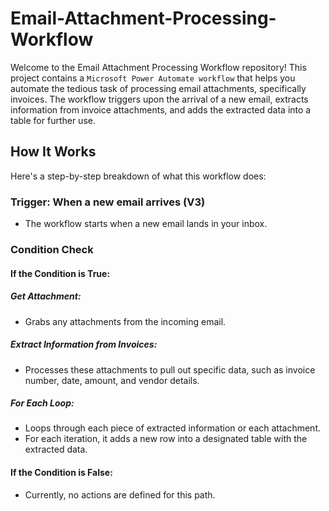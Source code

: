 # Email-Attachment-Processing-Workflow

Welcome to the Email Attachment Processing Workflow repository! This project contains a `Microsoft Power Automate workflow` that helps you automate the tedious task of processing email attachments, specifically invoices. The workflow triggers upon the arrival of a new email, extracts information from invoice attachments, and adds the extracted data into a table for further use.

## How It Works

Here's a step-by-step breakdown of what this workflow does:

### Trigger: When a new email arrives (V3)
- The workflow starts when a new email lands in your inbox.

### Condition Check
#### If the Condition is True:
##### Get Attachment:
- Grabs any attachments from the incoming email.
##### Extract Information from Invoices:
- Processes these attachments to pull out specific data, such as invoice number, date, amount, and vendor details.
##### For Each Loop:
- Loops through each piece of extracted information or each attachment.
- For each iteration, it adds a new row into a designated table with the extracted data.
#### If the Condition is False:
- Currently, no actions are defined for this path.
